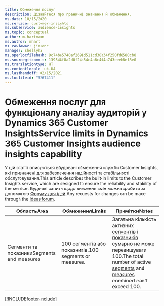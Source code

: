 ```yaml
---
title: Обмеження послуг
description: Дізнайтеся про граничні значення й обмеження.
ms.date: 10/15/2020
ms.service: customer-insights
ms.subservice: audience-insights
ms.topic: conceptual
author: m-hartmann
ms.author: mhart
ms.reviewer: jimsonc
manager: shellyha
ms.openlocfilehash: 9c74ba5740af2691d511cd38b34f250fd8580cb8
ms.sourcegitcommit: 139548f8a2d0f24d54c4a6c404a743eeeb8ef8e0
ms.translationtype: HT
ms.contentlocale: uk-UA
ms.lasthandoff: 02/15/2021
ms.locfileid: "5267411"
---
```

# <a name="service-limits-in-dynamics-365-customer-insights-audience-insights-capability"></a><span data-ttu-id="9f52a-103">Обмеження послуг для функціоналу аналізу аудиторій у Dynamics 365 Customer Insights</span><span class="sxs-lookup"><span data-stu-id="9f52a-103">Service limits in Dynamics 365 Customer Insights audience insights capability</span></span>

<span data-ttu-id="9f52a-104">У цій статті описуються вбудовані обмеження служби Customer Insights, які призначені для забезпечення надійності та стабільності обслуговування.</span><span class="sxs-lookup"><span data-stu-id="9f52a-104">This article describes the built-in limits to the Customer Insights service, which are designed to ensure the reliability and stability of the service.</span></span> <span data-ttu-id="9f52a-105">Будь-які запити щодо внесення змін можна зробити за допомогою [Форуму для ідей](https://go.microsoft.com/fwlink/?linkid=2074172).</span><span class="sxs-lookup"><span data-stu-id="9f52a-105">Any requests for changes can be made through the [Ideas forum](https://go.microsoft.com/fwlink/?linkid=2074172).</span></span> 
 
| <span data-ttu-id="9f52a-106">Область</span><span class="sxs-lookup"><span data-stu-id="9f52a-106">Area</span></span>  | <span data-ttu-id="9f52a-107">Обмеження</span><span class="sxs-lookup"><span data-stu-id="9f52a-107">Limits</span></span>  | <span data-ttu-id="9f52a-108">Примітки</span><span class="sxs-lookup"><span data-stu-id="9f52a-108">Notes</span></span> |
|-------------|---------------------------------------------------------------------|---------------------------------------------------------------------|
| <span data-ttu-id="9f52a-109">Сегменти та показники</span><span class="sxs-lookup"><span data-stu-id="9f52a-109">Segments and measures</span></span> | <span data-ttu-id="9f52a-110">100 сегментів або показників.</span><span class="sxs-lookup"><span data-stu-id="9f52a-110">100 segments or measures.</span></span> | <span data-ttu-id="9f52a-111">Загальна кількість активних [сегментів](segments.md) і [показників](measures.md) сумарно не може перевищувати 100.</span><span class="sxs-lookup"><span data-stu-id="9f52a-111">The total number of active [segments](segments.md) and [measures](measures.md) combined can't exceed 100.</span></span>  |


[!INCLUDE[footer-include](../includes/footer-banner.md)]
